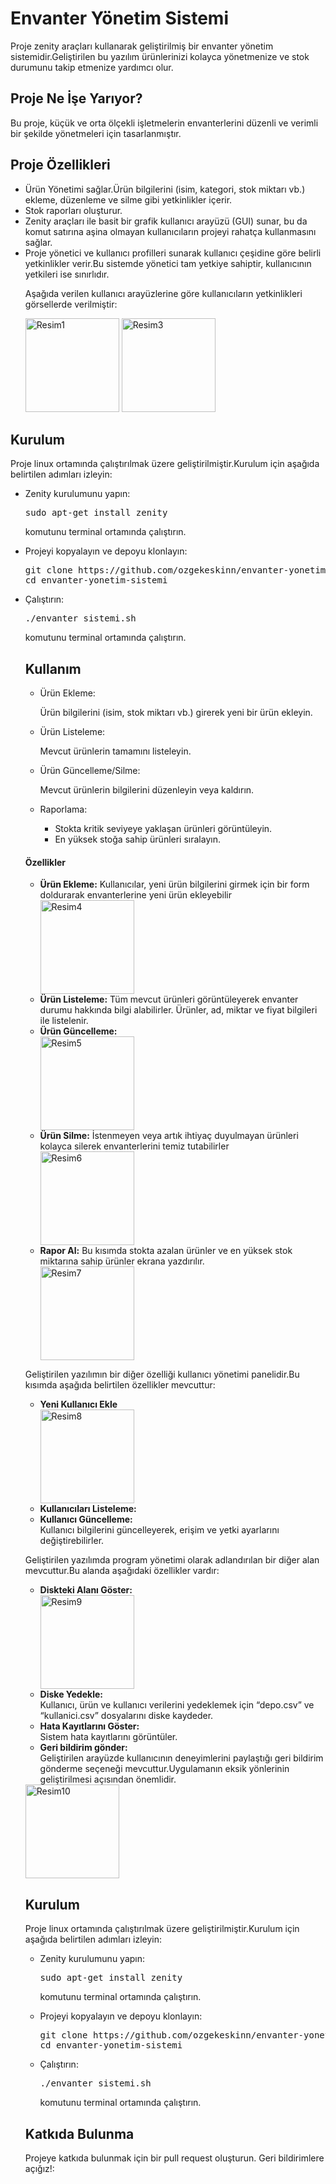 <h1><b>Envanter Yönetim Sistemi</b></h1>
Proje zenity araçları kullanarak geliştirilmiş bir envanter yönetim sistemidir.Geliştirilen bu yazılım ürünlerinizi kolayca yönetmenize ve stok durumunu takip etmenize yardımcı olur.

<h2><span style="Times New Roman">Proje Ne İşe Yarıyor?</span></h2>
Bu proje, küçük ve orta ölçekli işletmelerin envanterlerini düzenli ve verimli bir şekilde yönetmeleri için tasarlanmıştır.

<h2><span style="Times New Roman">Proje Özellikleri</span></h2>
<ul>
<li>Ürün Yönetimi sağlar.Ürün bilgilerini (isim, kategori, stok miktarı vb.) ekleme, düzenleme ve silme gibi yetkinlikler içerir.</li>
<li>Stok raporları oluşturur.</li>
<li>Zenity araçları ile basit bir grafik kullanıcı arayüzü (GUI) sunar, bu da komut satırına aşina olmayan kullanıcıların projeyi rahatça kullanmasını sağlar.</li>
<li>Proje yönetici ve kullanıcı profilleri sunarak kullanıcı çeşidine göre belirli yetkinlikler verir.Bu sistemde yönetici tam yetkiye sahiptir, kullanıcının yetkileri ise sınırlıdır.</li>
   <p>Aşağıda verilen kullanıcı arayüzlerine göre kullanıcıların yetkinlikleri görsellerde verilmiştir:</p>
      <img src="https://github.com/user-attachments/assets/7878fce0-9eee-40f4-95d3-c83baa266308" alt="Resim1" width="150" height="150">
      <img src="https://github.com/user-attachments/assets/d9aa91a2-28af-460b-a6b1-5d475bb94d3a" alt="Resim3" width="150" height="150">
</ul>

<h2><span style="Times New Roman">Kurulum</span></h2>
<p>Proje linux ortamında çalıştırılmak üzere geliştirilmiştir.Kurulum için aşağıda belirtilen adımları izleyin:</p>
<ul>
<li>Zenity kurulumunu yapın:</li>
   <p><pre>sudo apt-get install zenity</pre> komutunu terminal ortamında çalıştırın.</p>
<li>Projeyi kopyalayın ve depoyu klonlayın:</li>
<pre>git clone https://github.com/ozgekeskinn/envanter-yonetim-sistemi.git
cd envanter-yonetim-sistemi</pre>
<li>Çalıştırın:</li>
   <p><pre>./envanter_sistemi.sh</pre> komutunu terminal ortamında çalıştırın.</p>

<h2><span style="Times New Roman">Kullanım</span></h2>
<ul>
<li>Ürün Ekleme:</li>
   <p>Ürün bilgilerini (isim, stok miktarı vb.) girerek yeni bir ürün ekleyin.</p>
<li>Ürün Listeleme:</li>
<p>Mevcut ürünlerin tamamını listeleyin.</p>
<li>Ürün Güncelleme/Silme:</li>
   <p>Mevcut ürünlerin bilgilerini düzenleyin veya kaldırın.</p>
<li>Raporlama:</li>
   <ul>
   <li>Stokta kritik seviyeye yaklaşan ürünleri görüntüleyin.</li>
   <li>En yüksek stoğa sahip ürünleri sıralayın.</li>
   </ul>
</ul>

<h4>Özellikler</h4>
<ul>
<li><b>Ürün Ekleme:</b> Kullanıcılar, yeni ürün bilgilerini girmek için bir form doldurarak envanterlerine yeni ürün ekleyebilir</li>
<img src="https://github.com/user-attachments/assets/9cb33a69-eff2-465f-a329-d5632361e564" alt="Resim4" width="150" height="150">
<li><b>Ürün Listeleme:</b> Tüm mevcut ürünleri görüntüleyerek envanter durumu hakkında bilgi alabilirler. Ürünler, ad, miktar ve fiyat bilgileri ile listelenir.</li>
<li><b>Ürün Güncelleme:</b></li>
<img src="https://github.com/user-attachments/assets/189603a3-25f9-4e3a-a39c-ff72fe9fb8df" alt="Resim5" width="150" height="150">
<li><b>Ürün Silme:</b> İstenmeyen veya artık ihtiyaç duyulmayan ürünleri kolayca silerek envanterlerini temiz tutabilirler</li>
<img src="https://github.com/user-attachments/assets/29f8a3ac-040b-42c6-aaba-5e924a06eb14" alt="Resim6" width="150" height="150">
<li><b>Rapor Al:</b> Bu kısımda stokta azalan ürünler ve en yüksek stok miktarına sahip ürünler ekrana yazdırılır.</li>
<img src="https://github.com/user-attachments/assets/81ed6fda-1533-44d3-9fd3-ed48c01a3c7b" alt="Resim7" width="150" height="150">
</ul>
<p>Geliştirilen yazılımın bir diğer özelliği kullanıcı yönetimi panelidir.Bu kısımda aşağıda belirtilen özellikler mevcuttur:</p>
<ul>
<li><b>Yeni Kullanıcı Ekle</b></li>
<img src="https://github.com/user-attachments/assets/a598ac8c-b2e2-48c5-98eb-fead1f5f4108" alt="Resim8" width="150" height="150">
<li><b>Kullanıcıları Listeleme:</b></li>
<li><b>Kullanıcı Güncelleme:</b></li> Kullanıcı bilgilerini güncelleyerek, erişim ve yetki ayarlarını değiştirebilirler. 
</ul>
<p>Geliştirilen yazılımda program yönetimi olarak adlandırılan bir diğer alan mevcuttur.Bu alanda aşağıdaki özellikler vardır:</p>
<ul>
<li><b>Diskteki Alanı Göster:</b></li>
<img src="https://github.com/user-attachments/assets/d0b57de8-b9a0-4f28-92da-301b63a7e573" alt="Resim9" width="150" height="150">
<li><b>Diske Yedekle:</b></li> Kullanıcı, ürün ve kullanıcı verilerini yedeklemek için “depo.csv” ve “kullanici.csv” dosyalarını diske kaydeder.
<li><b>Hata Kayıtlarını Göster:</b></li> Sistem hata kayıtlarını görüntüler.
<li><b>Geri bildirim gönder:</b></li> Geliştirilen arayüzde kullanıcının deneyimlerini paylaştığı geri bildirim gönderme seçeneği mevcuttur.Uygulamanın eksik yönlerinin geliştirilmesi açısından önemlidir.
</ul>
<img src="https://github.com/user-attachments/assets/c4499338-b1e5-4568-8341-1a607debba37" alt="Resim10" width="150" height="150">

<h2><span style="Times New Roman">Kurulum</span></h2>
<p>Proje linux ortamında çalıştırılmak üzere geliştirilmiştir.Kurulum için aşağıda belirtilen adımları izleyin:</p>
<ul>
<li>Zenity kurulumunu yapın:</li>
   <p><pre>sudo apt-get install zenity</pre> komutunu terminal ortamında çalıştırın.</p>
<li>Projeyi kopyalayın ve depoyu klonlayın:</li>
<pre>git clone https://github.com/ozgekeskinn/envanter-yonetim-sistemi.git
cd envanter-yonetim-sistemi</pre>
<li>Çalıştırın:</li>
   <p><pre>./envanter_sistemi.sh</pre> komutunu terminal ortamında çalıştırın.</p>
</ul>
<h2><span style="Times New Roman">Katkıda Bulunma</span></h2>
<p>Projeye katkıda bulunmak için bir pull request oluşturun. Geri bildirimlere açığız!:</p>




   
